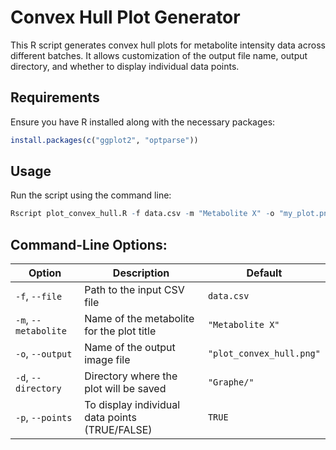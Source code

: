 # Convex Hull Plot Generator

This R script generates convex hull plots for metabolite intensity data across different batches. It allows customization of the output file name, output directory, and whether to display individual data points.

## Requirements

Ensure you have R installed along with the necessary packages:

```r
install.packages(c("ggplot2", "optparse"))
```

## Usage

Run the script using the command line:

```r
Rscript plot_convex_hull.R -f data.csv -m "Metabolite X" -o "my_plot.png" -d "Plots/" -p FALSE
```

## Command-Line Options:

| Option         | Description                                        | Default                      |
|---------------|----------------------------------------------------|------------------------------|
| `-f`, `--file`       | Path to the input CSV file                    | `data.csv`                   |
| `-m`, `--metabolite` | Name of the metabolite for the plot title     | `"Metabolite X"`             |
| `-o`, `--output`     | Name of the output image file                 | `"plot_convex_hull.png"`     |
| `-d`, `--directory`  | Directory where the plot will be saved        | `"Graphe/"`                  |
| `-p`, `--points`     | To display individual data points (TRUE/FALSE) | `TRUE`               |
